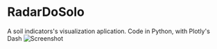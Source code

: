 # RadarDoSolo
A soil indicators's visualization aplication. Code in Python, with Plotly's Dash
![Screenshot](screenshot.png)
